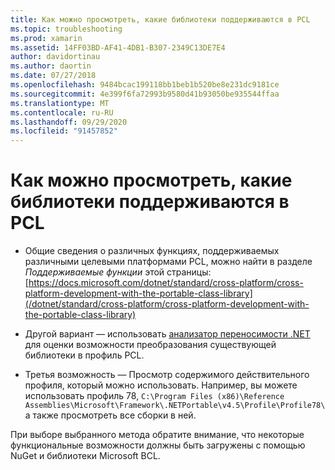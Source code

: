 ```yaml
---
title: Как можно просмотреть, какие библиотеки поддерживаются в PCL
ms.topic: troubleshooting
ms.prod: xamarin
ms.assetid: 14FF03BD-AF41-4DB1-B307-2349C13DE7E4
author: davidortinau
ms.author: daortin
ms.date: 07/27/2018
ms.openlocfilehash: 9484bcac199118bb1beb1b520be8e231dc9181ce
ms.sourcegitcommit: 4e399f6fa72993b9580d41b93050be935544ffaa
ms.translationtype: MT
ms.contentlocale: ru-RU
ms.lasthandoff: 09/29/2020
ms.locfileid: "91457852"
---
```

# <a name="how-can-i-view-what-libraries-are-supported-in-a-pcl"></a>Как можно просмотреть, какие библиотеки поддерживаются в PCL

- Общие сведения о различных функциях, поддерживаемых различными целевыми платформами PCL, можно найти в разделе *Поддерживаемые функции* этой страницы: [https://docs.microsoft.com/dotnet/standard/cross-platform/cross-platform-development-with-the-portable-class-library](/dotnet/standard/cross-platform/cross-platform-development-with-the-portable-class-library)

- Другой вариант — использовать [анализатор переносимости .NET](https://visualstudiogallery.msdn.microsoft.com/1177943e-cfb7-4822-a8a6-e56c7905292b) для оценки возможности преобразования существующей библиотеки в профиль PCL.

- Третья возможность — Просмотр содержимого действительного профиля, который можно использовать. Например, вы можете использовать профиль 78, `C:\Program Files (x86)\Reference Assemblies\Microsoft\Framework\.NETPortable\v4.5\Profile\Profile78\` а также просмотреть все сборки в ней.

При выборе выбранного метода обратите внимание, что некоторые функциональные возможности должны быть загружены с помощью NuGet и библиотеки Microsoft BCL.
